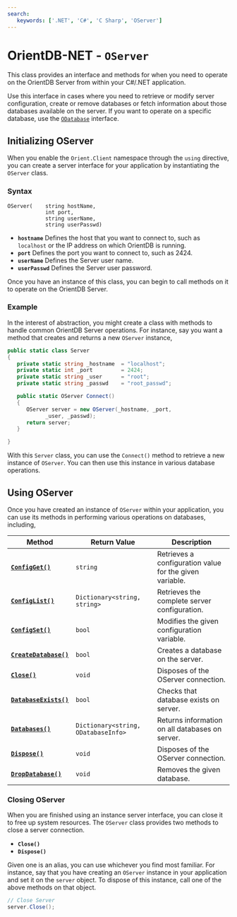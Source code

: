 ```yaml
---
search:
   keywords: ['.NET', 'C#', 'C Sharp', 'OServer']
---
```


# OrientDB-NET - `OServer`

This class provides an interface and methods for when you need to operate on the OrientDB Server from within your C#/.NET application.

Use this interface in cases where you need to retrieve or modify server configuration, create or remove databases or fetch information about those databases available on the server.  If you want to operate on a specific database, use the [`ODatabase`](NET-Database.md) interface.


## Initializing OServer

When you enable the `Orient.Client` namespace through the `using` directive, you can create a server interface for your application by instantiating the `OServer` class.

### Syntax

```
OServer(    string hostName, 
            int port, 
            string userName, 
            string userPasswd)
```

- **`hostname`** Defines the host that you want to connect to, such as `localhost` or the IP address on which OrientDB is running.
- **`port`** Defines the port you want to connect to, such as 2424.
- **`userName`** Defines the Server user name.
- **`userPasswd`** Defines the Server user password.

Once you have an instance of this class, you can begin to call methods on it to operate on the OrientDB Server.

### Example

In the interest of abstraction, you might create a class with methods to handle common OrientDB Server operations.  For instance, say you want a method that creates and returns a new `OServer` instance,


```csharp
public static class Server
{
   private static string _hostname  = "localhost";
   private static int _port         = 2424;
   private static string _user      = "root";
   private static string _passwd    = "root_passwd";

   public static OServer Connect()
   {
      OServer server = new OServer(_hostname, _port, 
            _user, _passwd);
      return server;
   }

}
```

With this `Server` class, you can use the `Connect()` method to retrieve a new instance of `OServer`.  You can then use this instance in various database operations.


## Using OServer

Once you have created an instance of `OServer` within your application, you can use its methods in performing various operations on databases, including,

| Method | Return Value | Description |
|---|---|---|
| [**`ConfigGet()`**](NET-Server-ConfigGet.md) | `string` | Retrieves a configuration value for the given variable.|
| [**`ConfigList()`**](NET-Server-ConfigList.md) | `Dictionary<string, string>` | Retrieves the complete server configuration. |
| [**`ConfigSet()`**](NET-Server-ConfigSet.md) | `bool` | Modifies the given configuration variable. |
| [**`CreateDatabase()`**](NET-Server-CreateDatabase.md) | `bool` | Creates a database on the server. |
| [**`Close()`**](#closing-oserver) | `void` | Disposes of the OServer connection. |
| [**`DatabaseExists()`**](NET-Server-DatabaseExists.md) | `bool` | Checks that database exists on server. |
| [**`Databases()`**](NET-Server-Databases.md) | `Dictionary<string, ODatabaseInfo>` | Returns information on all databases on server.|
| [**`Dispose()`**](#closing-oserver) | `void` | Disposes of the OServer connection. |
| [**`DropDatabase()`**](NET-Server-DropDatabase.md) | `void` | Removes the given database. |


### Closing OServer

When you are finished using an instance server interface, you can close it to free up system resources.  The `OServer` class provides two methods to close a server connection.

- **`Close()`**
- **`Dispose()`**

Given one is an alias, you can use whichever you find most familiar.  For instance, say that you have creating an `OServer` instance in your application and set it on the `server` object.  To dispose of this instance, call one of the above methods on that object.

```csharp
// Close Server
server.Close();
```
